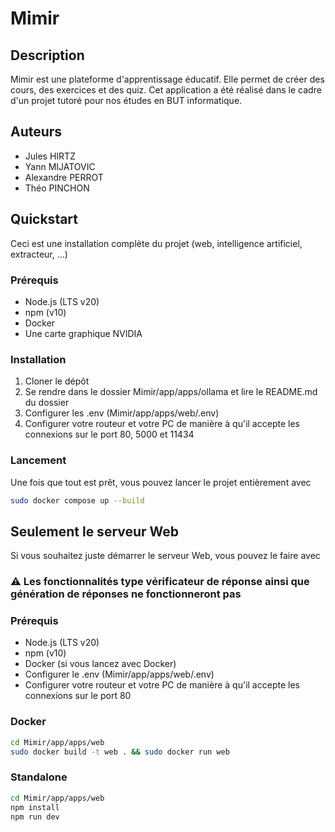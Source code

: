 # Mimir

## Description
Mimir est une plateforme d'apprentissage éducatif. Elle permet de créer des cours, des exercices et des quiz. Cet application a été réalisé dans le cadre d'un projet tutoré pour nos études en BUT informatique.

## Auteurs
- Jules HIRTZ
- Yann MIJATOVIC
- Alexandre PERROT
- Théo PINCHON

## Quickstart
Ceci est une installation complète du projet (web, intelligence artificiel, extracteur, ...)

### Prérequis
- Node.js (LTS v20)
- npm (v10)
- Docker
- Une carte graphique NVIDIA

### Installation
1. Cloner le dépôt
2. Se rendre dans le dossier Mimir/app/apps/ollama et lire le README.md du dossier
3. Configurer les .env (Mimir/app/apps/web/.env)
4. Configurer votre routeur et votre PC de manière à qu'il accepte les connexions sur le port 80, 5000 et 11434

### Lancement
Une fois que tout est prêt, vous pouvez lancer le projet entièrement avec
```bash
sudo docker compose up --build
```

## Seulement le serveur Web
Si vous souhaitez juste démarrer le serveur Web, vous pouvez le faire avec

### ⚠️ Les fonctionnalités type vérificateur de réponse ainsi que génération de réponses ne fonctionneront pas  

### Prérequis
- Node.js (LTS v20)
- npm (v10)
- Docker (si vous lancez avec Docker)
- Configurer le .env (Mimir/app/apps/web/.env)
- Configurer votre routeur et votre PC de manière à qu'il accepte les connexions sur le port 80

### Docker
```bash
cd Mimir/app/apps/web
sudo docker build -t web . && sudo docker run web
```

### Standalone
```bash
cd Mimir/app/apps/web
npm install
npm run dev
```